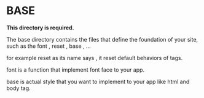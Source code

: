 # BASE

**This directory is required.**

The base directory contains the files that define the foundation of your site, such as the font , reset , base , ...

for example reset as its name says , it reset default behaviors of tags.

font is a function that implement font face to your app.

base is actual style that you want to implement to your app like html and body tag.
